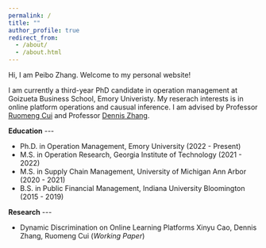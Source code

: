 ```yaml
---
permalink: /
title: ""
author_profile: true
redirect_from: 
  - /about/
  - /about.html
---
```


<!-- Google tag (gtag.js) -->
<script async src="https://www.googletagmanager.com/gtag/js?id=G-WK8B3JSX0Z"></script>
<script>
  window.dataLayer = window.dataLayer || [];
  function gtag(){dataLayer.push(arguments);}
  gtag('js', new Date());

  gtag('config', 'G-WK8B3JSX0Z');
</script>


Hi, I am Peibo Zhang. Welcome to my personal website!

I am currently a third-year PhD candidate in operation management at Goizueta Business School, Emory Univeristy. My reserach interests is in online platform operations and causual inference. I am advised by Professor [Ruomeng Cui](http://ruomengcui.com/) and Professor [Dennis Zhang](http://www.denniszhang.org/).

**Education** ---
- Ph.D. in Operation Management, Emory University (2022 - Present)
- M.S. in Operation Research, Georgia Institute of Technology (2021 - 2022)
- M.S. in Supply Chain Management, University of Michigan Ann Arbor (2020 - 2021)
- B.S. in Public Financial Management, Indiana University Bloomington (2015 - 2019)

**Research** ---
- Dynamic Discrimination on Online Learning Platforms  Xinyu Cao, Dennis Zhang, Ruomeng Cui (_Working Paper_)




